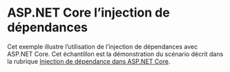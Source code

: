 # <a name="aspnet-core-dependency-injection"></a>ASP.NET Core l’injection de dépendances

Cet exemple illustre l’utilisation de l’injection de dépendances avec ASP.NET Core. Cet échantillon est la démonstration du scénario décrit dans la rubrique [Injection de dépendance dans ASP.NET Core](https://docs.microsoft.com/aspnet/core/fundamentals/dependency-injection).
